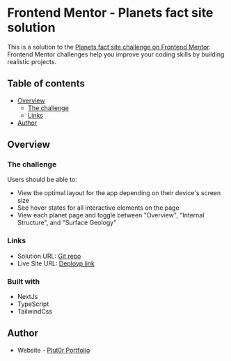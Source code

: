# Frontend Mentor - Planets fact site solution

This is a solution to the [Planets fact site challenge on Frontend Mentor](https://www.frontendmentor.io/challenges/planets-fact-site-gazqN8w_f). Frontend Mentor challenges help you improve your coding skills by building realistic projects. 

## Table of contents

- [Overview](#overview)
  - [The challenge](#the-challenge)
  - [Links](#links)
- [Author](#author)


## Overview

### The challenge

Users should be able to:

- View the optimal layout for the app depending on their device's screen size
- See hover states for all interactive elements on the page
- View each planet page and toggle between "Overview", "Internal Structure", and "Surface Geology"


### Links

- Solution URL: [Git repo](https://github.com/Plut0r/planets-fun-site)
- Live Site URL: [Deployp link](https://your-live-site-url.com)


### Built with

- NextJs
- TypeScript
- TailwindCss


## Author

- Website - [Plut0r Portfolio](https://plut0r-portfolio.vercel.app/)


